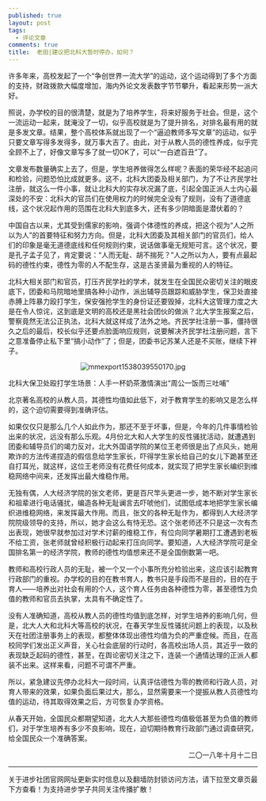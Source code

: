 ```yaml
---
published: true
layout: post
tags:
  - 评论文章
comments: true
title:  老田|建议把北科大暂时停办，如何？ 
---
```



许多年来，高校发起了一个“争创世界一流大学”的运动，这个运动得到了多个方面的支持，财政拨款大幅度增加，海内外论文发表数字节节攀升，看起来形势一派大好。

照说，办学校的目的很清楚，就是为了培养学生，将来好服务于社会。但是，这个一流运动一起来，就淹没了一切，似乎高校就是为了提升排名，对排名最有用的就是多发文章。结果，整个高校体系就出现了一个“逼迫教师多写文章”的运动，似乎只要文章写得多发得多，就万事大吉了。由此，对于从教人员的德性养成，似乎完全顾不上了，好像文章写多了就一切OK了，可以“一白遮百丑”了。

文章发布数量确实上去了，但是，学生培养做得怎么样呢？表面的荣华经不起追问和检验，问题恐怕比成就更多。这不，北科大团委及相关部门，为了不让齐民学社注册，就这么一件小事，就让北科大的实存状况漏了底，引起全国正派人士内心最深处的不安：北科大的官员们在使用权力的时候完全没有了规则，没有了道德底线，这个状况起作用的范围在北科大到底多大，还有多少阴暗面是潜伏着的？

中国自古以来，尤其受到儒家的影响，强调个体德性的养成，把这个视为“人之所以为人”的首要特征和努力方向。但是，北科大团委及其相关部门的官员们，给人们的印象是毫无道德底线和任何规则约束，说话做事毫无规矩可言。这个状况，要是孔子孟子见了，肯定要说：“人而无耻、胡不揣死？”人之所以为人，要有点最起码的德性约束，德性为零的人不配生存，这是古圣贤最为重视的人的特征。

北科大相关部门和官员，打压齐民学社的学术，就发生在全国民众密切关注的眼皮底下，团委和马院暗地里搞各种小动作，派出辅导员跟踪和威胁学生，保卫处直接赤膊上阵暴力殴打学生，保安强抢学生的身份证还要毁掉，北科大这管理力度之大是在令人惊诧，这到底是文明的高校还是黑社会团伙的做派？北大学生报案之后，警察竟然无法公正执法，北科大就这样成了法外之地。齐民学社注册一事，僵持很久之后的最后，校长似乎还要点脸面响应规则，说要解决齐民学社注册问题，言下之意准备停止私下里“搞小动作”了；但是，团委书记苏某人还是不买账，继续下袢子。

<p align="center"><img src="https://i.loli.net/2018/10/12/5bc086cc3fd62.jpg" alt="mmexport1538039550170.jpg" title="mmexport1538039550170.jpg" /></p>

北科大保卫处殴打学生场景：人手一杯奶茶激情演出“周公一饭而三吐哺”

北京著名高校的从教人员，其德性均值如此低下，对于教育学生的影响又是怎么样的，这个迫切需要得到准确评估。

如果仅仅只是那么几个人如此作为，那还不至于坏事，但是，今年的几件事情检验出来的状况，远没有那么乐观。4月份北大和人大学生的反性骚扰活动，就遭遇到团委和辅导员们的竭力反对，北大外国语学院的某位王老师很是出了点风头，她用欺诈的方法传递捏造的假信息给学生家长，吓得学生家长给自己的女儿下跪甚至还自打耳光，就这样，这位王老师没有花费任何成本，就实现了把学生家长编织到维稳网络中间来，还发挥出最大维稳作用。

无独有偶，人大经济学院的张文老师，更是百尺竿头更进一步，她不断对学生家长和祖辈进行电话骚扰，编造各种无耻谰言去吓唬他们，试图低成本地把学生家长编织进维稳网络，来发挥最大作用。而且，张文的各种无耻作为，都得到人大经济学院院级领导的支持，所以，她才会这么有恃无恐。这个张老师还不只是这一次有杰出表现，她很早就参加过对学术讨薪的维稳工作，有位向同学暑期打工遭遇到老板不给工资，张老师就曾经积极行动起来打压向同学。要知道，人大经济学院可是全国排名第一的经济学院，教师的德性均值想来还不是全国倒数第一吧。

教师和高校行政人员的无耻，被一个又一个小事所充分检验出来，这应该引起教育行政部门的重视。办学校的目的在教书育人，教书只是手段而不是目的，目的在于育人——培养出对社会有用的个人，这个育人任务由各种德性为零，甚至德性为负值的教师和官员去执掌，太具有不确定性了。

没有人准确知道，高校从教人员的德性均值到底怎样，对学生培养的影响几何，但是，北大人大和北科大等高校的状况，在春天学生反性骚扰问题上的表现，以及秋天在社团注册事务上的表现，都整体体现出德性均值为负的严重症候。而且，在高校同学们发出正义声音，关心社会底层的行动时，各高校出场人员，其近乎一致的表现缺乏起码的德性，甚至，在舆论密切关注之下，连装一个通情达理的正派人都装不出来。这样来看，问题不可谓不严重。

所以，紧急建议先停办北科大一段时间，认真评估德性为零的教师和行政人员，对育人带来的效果，如果负面后果过大，那么，显然需要来一个提振从教人员德性均值的运动，待其取得效果之后，方可恢复办学资格。

从春天开始，全国民众都期望知道，北大人大那些德性均值极低甚至为负值的教师们，对于学生培养有多少不良影响，现在，迫切期待教育行政部门通过调查研究，给全国民众一个准确答案。


<p align="right">二〇一八年十月十二日</p>

---
关于进步社团官网网址更新实时信息以及翻墙防封锁访问方法，请下拉至文章页最下方查看！为支持进步学子共同关注传播扩散！
